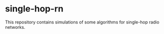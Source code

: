 # single-hop-rn

This repository contains simulations of some algorithms for single-hop radio networks.
